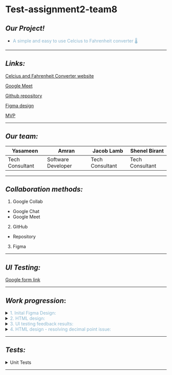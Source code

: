 # Test-assignment2-team8

## *Our Project!*

- <span style="color:#8AB6CF"> A simple and easy to use Celcius to Fahrenheit converter 🌡️</span>


---

## *Links:*



[Celcius and Fahrenheit Converter website](https://adaapp.github.io/Test-assignment2-team8/)

[Google Meet](https://meet.google.com/qxf-kbsj-znp)

[Github repository](https://github.com/adaapp/Test-assignment2-team8.git)

[Figma design](https://www.figma.com/files/project/30171167/Team-project?fuid=969893282186065214)

[MVP](https://adaapp.github.io/Test-assignment2-team8/)

---

## *Our team:*

| Yasameen        | Amran              | Jacob Lamb        | Shenel Birant        |
| --- | --- | --- | --- |
| Tech Consultant | Software Developer | Tech Consultant | Tech Consultant |

---

## *Collaboration methods:*

1. Google Collab

- Google Chat
- Google Meet

2. GitHub

- Repository

3. Figma

---

## *UI Testing:*

[Google form link](https://docs.google.com/forms/d/e/1FAIpQLSfqpiod4m_Z1JBSGb7LWIiLfEhIUTyJAI6mxz_O1ht1hF9H-g/viewform?vc=0&c=0&w=1&flr=0&gxids=7628)

---

## *Work progression*:

<details>
     <summary><span style="color:#8AB6CF">1. Inital Figma Design:</span></summary>
 

![image](https://user-images.githubusercontent.com/79174597/116712507-d4e27c00-a9cb-11eb-8f31-f2d3e620d40b.png "Original design for Celsius to Fahrenheit converter via Figma")


</details>
<details>
    <summary><span style="color:#8AB6CF">2. HTML design:</span></summary>

![image](https://user-images.githubusercontent.com/79174597/116699471-85954f00-a9bd-11eb-8c31-cda79b4af314.png "Live Celsius to Fahrenheit converter via index.html")


</details>
<details>
    <summary><span style="color:#8AB6CF">3. UI testing feedback results:</span></summary>

Question:
![image](https://user-images.githubusercontent.com/79174597/116716333-8931d180-a9cf-11eb-9820-aae41792bb17.png)

Answer:

![image](https://user-images.githubusercontent.com/79174597/116712021-52f25300-a9cb-11eb-81ec-4f26bafd53e1.png)

28.6% of responses would like to use the converter if it used the blue colour design, this was shown within our form and was the most popular response. For this reason we have decided to improve our design and tailor to the needs of our users. We used the exact HEX from the Figma design on our Google form and then used the most popular HEX in our code providing consistency throughout.

</details>
<details>
    <summary><span style="color:#8AB6CF">4. HTML design - resolving decimal point issue:</span></summary>

![image](https://user-images.githubusercontent.com/79174597/116718345-c5fec800-a9d1-11eb-8eaa-860e1990406c.png)

As you can see above the input does not take decimal point values, to make this more user friendly we decided to allow the user to input values up to 2 decimal points 

![image](https://user-images.githubusercontent.com/79174597/116718860-563d0d00-a9d2-11eb-9603-37c51469a617.png)

Now the user can not add values such as 70.234 Celsius to find the Fahrenheit value, however up to 2 decimal place values can be includes as shown in the Fahrenheit to Celsius converter 

</details>

---

## *Tests:*
<details>

 <summary>Unit Tests</summary>

Smoke test - 5+5 = 10 - initial check to see that test are working

There are 2 describe blocks one testing cel to far and one testing far to cel

1. Once we call function check to see if output returns a number

2. Checks function with pre-defined values e.g. 0 Celsius gives 32 Fahrenheit - This test includes 3 assertions

3. Makes sure an error is returned when the function is empty with no input/parameter

4. Makes sure an error is returned when the function is NaN e.g. user has inputted a string

These 4 tests (as described above) are refactored for the next describe block and testing function: Fahrenheit to Celsius
</details>

---